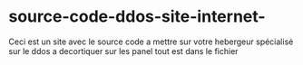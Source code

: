 # source-code-ddos-site-internet-
Ceci est un site avec le source code a mettre sur votre hebergeur spécialisé sur le ddos a decortiquer sur les panel tout est dans le fichier 
